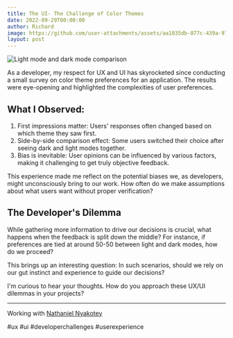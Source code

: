 ```yaml
---
title: The UI- The Challenge of Color Themes
date: 2022-09-29T00:00:00
author: Richard
image: https://github.com/user-attachments/assets/aa1035db-077c-439a-971e-5f8a002daaeb
layout: post
---
```

![Light mode and dark mode comparison](https://github.com/user-attachments/assets/aa1035db-077c-439a-971e-5f8a002daaeb)

As a developer, my respect for UX and UI has skyrocketed since conducting a small survey on color theme preferences for an application. The results were eye-opening and highlighted the complexities of user preferences.

## What I Observed:

1. First impressions matter: Users' responses often changed based on which theme they saw first.
2. Side-by-side comparison effect: Some users switched their choice after seeing dark and light modes together.
3. Bias is inevitable: User opinions can be influenced by various factors, making it challenging to get truly objective feedback.

This experience made me reflect on the potential biases we, as developers, might unconsciously bring to our work. How often do we make assumptions about what users want without proper verification?

## The Developer's Dilemma

While gathering more information to drive our decisions is crucial, what happens when the feedback is split down the middle? For instance, if preferences are tied at around 50-50 between light and dark modes, how do we proceed?

This brings up an interesting question: In such scenarios, should we rely on our gut instinct and experience to guide our decisions?

I'm curious to hear your thoughts. How do you approach these UX/UI dilemmas in your projects?

---

Working with [Nathaniel Nyakotey](https://www.linkedin.com/in/nathaniel-nyakotey/)

#ux #ui #developerchallenges #userexperience
